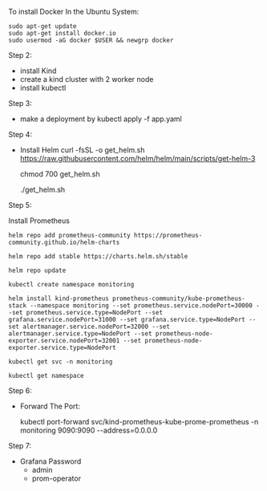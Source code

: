 
To install Docker In the Ubuntu System:

    sudo apt-get update
    sudo apt-get install docker.io
    sudo usermod -aG docker $USER && newgrp docker

Step 2:

- install Kind
- create a kind cluster with 2 worker node
- install kubectl

Step 3:
- make a deployment by kubectl apply -f app.yaml

Step 4:
- Install Helm
    curl -fsSL -o get_helm.sh https://raw.githubusercontent.com/helm/helm/main/scripts/get-helm-3

    chmod 700 get_helm.sh

    ./get_helm.sh

 Step 5:

Install Prometheus

    helm repo add prometheus-community https://prometheus-community.github.io/helm-charts

    helm repo add stable https://charts.helm.sh/stable

    helm repo update

    kubectl create namespace monitoring

    helm install kind-prometheus prometheus-community/kube-prometheus-stack --namespace monitoring --set prometheus.service.nodePort=30000 --set prometheus.service.type=NodePort --set grafana.service.nodePort=31000 --set grafana.service.type=NodePort --set alertmanager.service.nodePort=32000 --set alertmanager.service.type=NodePort --set prometheus-node-exporter.service.nodePort=32001 --set prometheus-node-exporter.service.type=NodePort

    kubectl get svc -n monitoring

    kubectl get namespace


Step 6:
- Forward The Port:

    kubectl port-forward svc/kind-prometheus-kube-prome-prometheus -n monitoring 9090:9090 --address=0.0.0.0


Step 7: 

-   Grafana Password
    - admin
    - prom-operator
